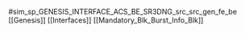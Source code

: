 #sim_sp_GENESIS_INTERFACE_ACS_BE_SR3DNG_src_src_gen_fe_be
[[Genesis]]
[[Interfaces]]
[[Mandatory_Blk_Burst_Info_Blk]]
